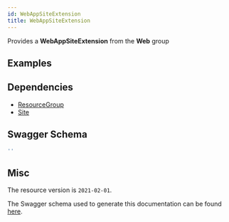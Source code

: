 ```yaml
---
id: WebAppSiteExtension
title: WebAppSiteExtension
---
```

Provides a **WebAppSiteExtension** from the **Web** group
## Examples
## Dependencies
- [ResourceGroup](../Resources/ResourceGroup.md)
- [Site](../Web/Site.md)
## Swagger Schema
```js
''
```
## Misc
The resource version is `2021-02-01`.

The Swagger schema used to generate this documentation can be found [here](https://github.com/Azure/azure-rest-api-specs/tree/main/specification/web/resource-manager/Microsoft.Web/stable/2021-02-01/WebApps.json).
